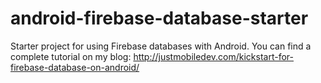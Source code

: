 # android-firebase-database-starter
Starter project for using Firebase databases with Android.
You can find a complete tutorial on my blog: http://justmobiledev.com/kickstart-for-firebase-database-on-android/
